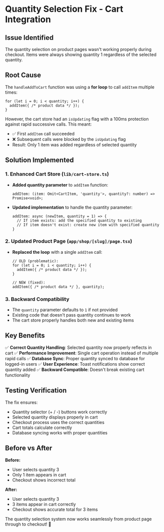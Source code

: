 # Quantity Selection Fix - Cart Integration

## Issue Identified
The quantity selection on product pages wasn't working properly during checkout. Items were always showing quantity 1 regardless of the selected quantity.

## Root Cause
The `handleAddToCart` function was using a **for loop** to call `addItem` multiple times:
```tsx
for (let i = 0; i < quantity; i++) {
  addItem({ /* product data */ });
}
```

However, the cart store had an `isUpdating` flag with a 100ms protection against rapid successive calls. This meant:
- ✅ First `addItem` call succeeded
- ❌ Subsequent calls were blocked by the `isUpdating` flag
- Result: Only 1 item was added regardless of selected quantity

## Solution Implemented

### 1. Enhanced Cart Store (`lib/cart-store.ts`)
- **Added quantity parameter** to `addItem` function:
  ```tsx
  addItem: (item: Omit<CartItem, 'quantity'>, quantity?: number) => Promise<void>;
  ```
- **Updated implementation** to handle the quantity parameter:
  ```tsx
  addItem: async (newItem, quantity = 1) => {
    // If item exists: add the specified quantity to existing
    // If item doesn't exist: create new item with specified quantity
  }
  ```

### 2. Updated Product Page (`app/shop/[slug]/page.tsx`)
- **Replaced the loop** with a single `addItem` call:
  ```tsx
  // OLD (problematic):
  for (let i = 0; i < quantity; i++) {
    addItem({ /* product data */ });
  }

  // NEW (fixed):
  addItem({ /* product data */ }, quantity);
  ```

### 3. Backward Compatibility
- The `quantity` parameter defaults to `1` if not provided
- Existing code that doesn't pass quantity continues to work
- The cart store properly handles both new and existing items

## Key Benefits

✅ **Correct Quantity Handling**: Selected quantity now properly reflects in cart
✅ **Performance Improvement**: Single cart operation instead of multiple rapid calls
✅ **Database Sync**: Proper quantity synced to database for logged-in users
✅ **User Experience**: Toast notifications show correct quantity added
✅ **Backward Compatible**: Doesn't break existing cart functionality

## Testing Verification

The fix ensures:
- Quantity selector (+ / -) buttons work correctly
- Selected quantity displays properly in cart
- Checkout process uses the correct quantities
- Cart totals calculate correctly
- Database syncing works with proper quantities

## Before vs After

**Before:**
- User selects quantity 3
- Only 1 item appears in cart
- Checkout shows incorrect total

**After:**
- User selects quantity 3  
- 3 items appear in cart correctly
- Checkout shows accurate total for 3 items

The quantity selection system now works seamlessly from product page through to checkout! 🎉
